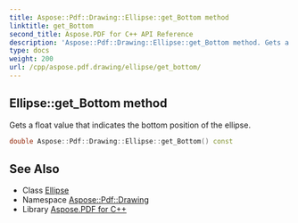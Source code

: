 ```yaml
---
title: Aspose::Pdf::Drawing::Ellipse::get_Bottom method
linktitle: get_Bottom
second_title: Aspose.PDF for C++ API Reference
description: 'Aspose::Pdf::Drawing::Ellipse::get_Bottom method. Gets a float value that indicates the bottom position of the ellipse in C++.'
type: docs
weight: 200
url: /cpp/aspose.pdf.drawing/ellipse/get_bottom/
---
```

## Ellipse::get_Bottom method


Gets a float value that indicates the bottom position of the ellipse.

```cpp
double Aspose::Pdf::Drawing::Ellipse::get_Bottom() const
```

## See Also

* Class [Ellipse](../)
* Namespace [Aspose::Pdf::Drawing](../../)
* Library [Aspose.PDF for C++](../../../)
